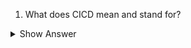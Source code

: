 1. What does CICD mean and stand for?

<details> <summary>Show Answer</summary>
 
<blockquote>
  
</blockquote>

</details>
